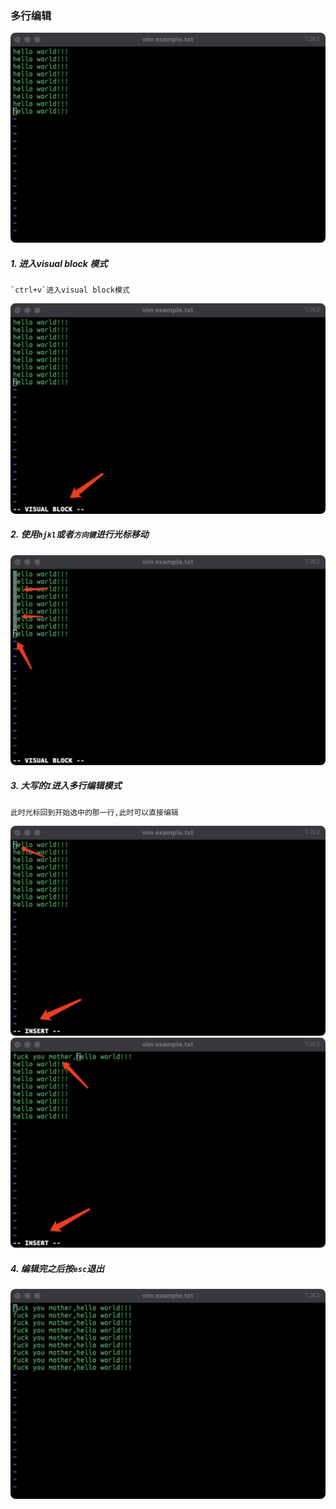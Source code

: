 ### 多行编辑
![image](./imgs/01.png)
##### 1. 进入visual block 模式
    `ctrl+v`进入visual block模式
![image](./imgs/02.png)
##### 2. 使用`hjkl`或者`方向键`进行光标移动
![image](./imgs/03.png)
##### 3. 大写的`I`进入多行编辑模式
    此时光标回到开始选中的那一行,此时可以直接编辑
![image](./imgs/04.png)
![image](./imgs/05.png)
##### 4. 编辑完之后按`esc`退出
![image](./imgs/06.png)